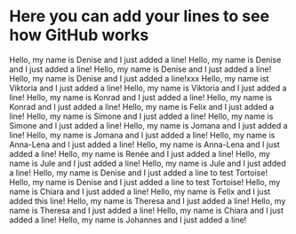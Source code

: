 # Here you can add your lines to see how GitHub works

Hello, my name is Denise and I just added a line!
Hello, my name is Denise and I just added a line!
Hello, my name is Denise and I just added a line!
Hello, my name is Denise and I just added a line!xxx
Hello, my name ist Viktoria and I just added a line!
Hello, my name is Viktoria and I just added a line!
Hello, my name is Konrad and I just added a line!
Hello, my name is Konrad and I just added a line!
Hello, my name is Felix and I just added a line!
Hello, my name is Simone and I just added a line!
Hello, my name is Simone and I just added a line!
Hello, my name is Jomana and I just added a line!
Hello, my name is Jomana and I just added a line!
Hello, my name is Anna-Lena and I just added a line!
Hello, my name is Anna-Lena and I just added a line!
Hello, my name is Renée and I just added a line!
Hello, my name is Jule and I just added a line!
Hello, my name is Jule and I just added a line!
Hello, my name is Denise and I just added a line to test Tortoise!
Hello, my name is Denise and I just added a line to test Tortoise!
Hello, my name is Chiara and I just added a line!
Hello, my name is Felix and I just added this line!
Hello, my name is Theresa and I just added a line!
Hello, my name is Theresa and I just added a line!
Hello, my name is Chiara and I just added a line!
Hello, my name is Johannes and I just added a line!

